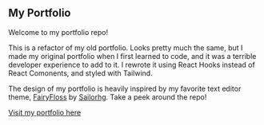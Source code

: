 ## My Portfolio

Welcome to my portfolio repo!

This is a refactor of my old portfolio. Looks pretty much the same, but I made my original portfolio when I first learned to code, and it was a terrible developer experience to add to it. I rewrote it using React Hooks instead of React Comonents, and styled with Tailwind.

The design of my portfolio is heavily inspired by my favorite text editor theme, [FairyFloss](https://sailorhg.github.io/fairyfloss/) by [Sailorhg](https://sailorhg.com/). Take a peek around the repo!

[Visit my portfolio here](https://alliecaton.com)
